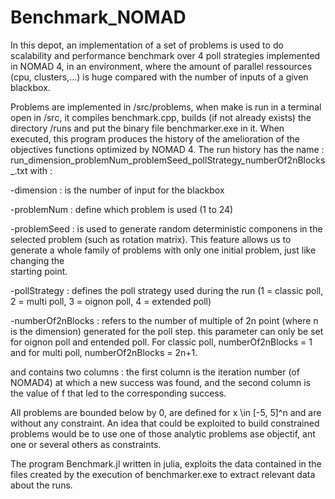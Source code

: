 # Benchmark_NOMAD
In this depot, an implementation of a set of problems is used to do scalability and performance benchmark over 4 poll strategies implemented in NOMAD 4, in an environment, where the amount of parallel ressources (cpu, clusters,...) is huge compared with the number of inputs of a given blackbox.

Problems are implemented in /src/problems,
when make is run in a terminal open in /src, it compiles benchmark.cpp, builds (if not already exists) the directory /runs and put 
the binary file benchmarker.exe in it. When executed, this program produces the history of the amelioration of the objectives 
functions optimized by NOMAD 4. The run history has the name :
run_dimension_problemNum_problemSeed_pollStrategy_numberOf2nBlocks_.txt 
with :

  -dimension : is the number of input for the blackbox
  
  -problemNum : define which problem is used (1 to 24)
  
  -problemSeed : is used to generate random deterministic componens in the selected problem (such as rotation matrix).
                This feature allows us to generate a whole family of problems with only one initial problem, just like changing the     
                starting point.

  -pollStrategy : defines the poll strategy used during the run (1 = classic poll, 2 = multi poll, 3 = oignon poll, 4 = extended 
                poll)

  -numberOf2nBlocks : refers to the number of multiple of 2n point (where n is the dimension) generated for the poll step. this
                   parameter can only be set for oignon poll and entended poll. For classic poll,  numberOf2nBlocks = 1 and for 
                   multi poll, numberOf2nBlocks = 2n+1.

and contains two columns : the first column is the iteration number (of NOMAD4) at which a new success was found, and the second 
column is the value of f that led to the corresponding success.

All problems are bounded below by 0, are defined for x \in [-5, 5]^n and are without any constraint.
An idea that could be exploited to build constrained problems would be to use one of those analytic problems ase objectif, ant one 
or several others as constraints.

The program Benchmark.jl written in julia, exploits the data contained in the files created by the execution of benchmarker.exe to 
extract relevant data about the runs.

